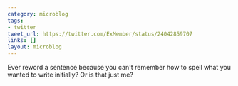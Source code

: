 ```yaml
---
category: microblog
tags:
- twitter
tweet_url: https://twitter.com/ExMember/status/24042859707
links: []
layout: microblog
---
```

Ever reword a sentence because you can't remember how to spell what you wanted to write initially? Or is that just me?
